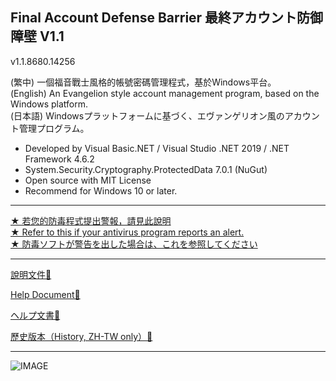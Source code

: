## Final Account Defense Barrier 最終アカウント防御障壁 V1.1

v1.1.8680.14256

(繁中) 一個福音戰士風格的帳號密碼管理程式，基於Windows平台。  
(English) An Evangelion style account management program, based on the Windows platform.  
(日本語) Windowsプラットフォームに基づく、エヴァンゲリオン風のアカウント管理プログラム。

*   Developed by Visual Basic.NET / Visual Studio .NET 2019 / .NET Framework 4.6.2
*   System.Security.Cryptography.ProtectedData 7.0.1 (NuGut)
*   Open source with MIT License
*   Recommend for Windows 10 or later.

---

[★ 若您的防毒程式提出警報，請見此說明](https://github.com/overdoignism/Final-Account-Defense-Barrier/blob/main/Readme/FALSEALERT.md)  
[★ Refer to this if your antivirus program reports an alert.](https://github.com/overdoignism/Final-Account-Defense-Barrier/blob/main/Readme/FALSEALERT.md)  
[★ 防毒ソフトが警告を出した場合は、これを参照してください](https://github.com/overdoignism/Final-Account-Defense-Barrier/blob/main/Readme/FALSEALERT.md)

---

[說明文件🔗](https://github.com/overdoignism/Final-Account-Defense-Barrier/blob/main/Readme/README_ZHTW.md)

[Help Document🔗](https://github.com/overdoignism/Final-Account-Defense-Barrier/blob/main/Readme/README_EN.md)

[ヘルプ文書🔗](https://github.com/overdoignism/Final-Account-Defense-Barrier/blob/main/Readme/README_JP.md)

[歷史版本（History, ZH-TW only）🔗](https://github.com/overdoignism/Final-Account-Defense-Barrier/blob/main/Readme/HISTORY.md)

---

![IMAGE](https://i.imgur.com/FnbHPvA.png)
